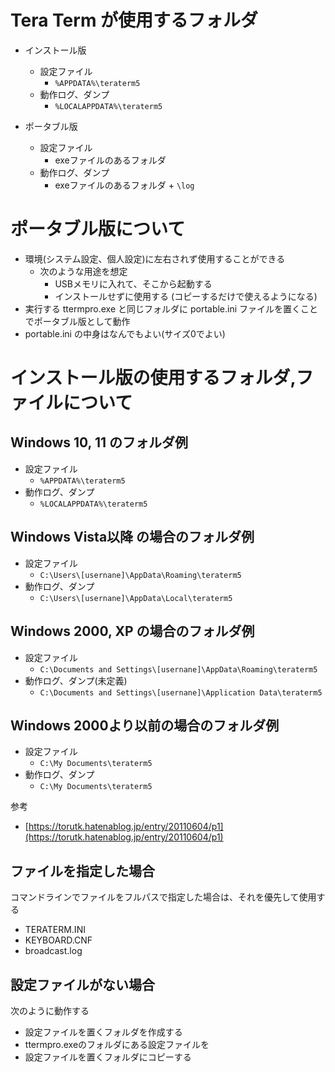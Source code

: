 ﻿# Tera Term が使用するフォルダ

- インストール版
  - 設定ファイル
    - `%APPDATA%\teraterm5`
  - 動作ログ、ダンプ
    - `%LOCALAPPDATA%\teraterm5`

- ポータブル版
  - 設定ファイル
    - exeファイルのあるフォルダ
  - 動作ログ、ダンプ
    - exeファイルのあるフォルダ + `\log`

# ポータブル版について

- 環境(システム設定、個人設定)に左右されず使用することができる
  - 次のような用途を想定
    - USBメモリに入れて、そこから起動する
    - インストールせずに使用する (コピーするだけで使えるようになる)
- 実行する ttermpro.exe と同じフォルダに portable.ini ファイルを置くことでポータブル版として動作
- portable.ini の中身はなんでもよい(サイズ0でよい)

# インストール版の使用するフォルダ,ファイルについて

## Windows 10, 11 のフォルダ例

- 設定ファイル
  - `%APPDATA%\teraterm5`
- 動作ログ、ダンプ
  - `%LOCALAPPDATA%\teraterm5`

## Windows Vista以降 の場合のフォルダ例

- 設定ファイル
  - `C:\Users\[usernane]\AppData\Roaming\teraterm5`
- 動作ログ、ダンプ
  - `C:\Users\[usernane]\AppData\Local\teraterm5`

## Windows 2000, XP の場合のフォルダ例

- 設定ファイル
  - `C:\Documents and Settings\[usernane]\AppData\Roaming\teraterm5`
- 動作ログ、ダンプ(未定義)
  - `C:\Documents and Settings\[usernane]\Application Data\teraterm5`

## Windows 2000より以前の場合のフォルダ例

- 設定ファイル
  - `C:\My Documents\teraterm5`
- 動作ログ、ダンプ
  - `C:\My Documents\teraterm5`

参考

- [https://torutk.hatenablog.jp/entry/20110604/p1](https://torutk.hatenablog.jp/entry/20110604/p1)

## ファイルを指定した場合

コマンドラインでファイルをフルパスで指定した場合は、それを優先して使用する

- TERATERM.INI
- KEYBOARD.CNF
- broadcast.log


## 設定ファイルがない場合

次のように動作する

- 設定ファイルを置くフォルダを作成する
- ttermpro.exeのフォルダにある設定ファイルを
- 設定ファイルを置くフォルダにコピーする
